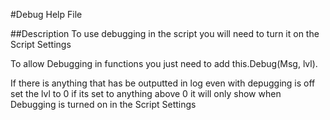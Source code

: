 #Debug Help File

##Description
To use debugging in the script you will need to turn it on the Script Settings

To allow Debugging in functions you just need to add this.Debug(Msg, lvl).

If there is anything that has be outputted in log even with depugging is off set the lvl to 0 if its set to anything above 0 it will only show when Debugging is turned on in the Script Settings
